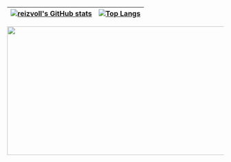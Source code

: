 | [![reizvoll's GitHub stats](https://github-readme-stats.vercel.app/api?username=reizvoll&show_icons=true&theme=transparent&hide=stars,issues&count_private=true&hide_border=true)](https://github.com/anuraghazra/github-readme-stats) | [![Top Langs](https://github-readme-stats.vercel.app/api/top-langs/?username=reizvoll&layout=compact&hide_border=true)](https://github.com/anuraghazra/github-readme-stats) |
| --------------------------------------------------------------------------------------------------------------------------------------------------------------------------------------------------------------------------------- | -------------------------------------------------------------------------------------------------------------------------------------------------------------------------- |



<a href="https://www.gitanimals.org/en_US?utm_medium=image&utm_source=reizvoll&utm_content=farm">
<img
  src="https://render.gitanimals.org/farms/reizvoll"
  width="600"
  height="300"
/>
</a>
